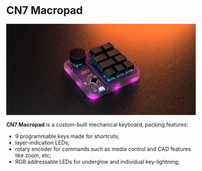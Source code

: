 # CN7 Macropad

![CN7 Macropad](docs/render.png)

**CN7 Macropad** is a custom-built mechanical keyboard, packing features:
- 9 programmable keys made for shortcuts;
- layer-indication LEDs;
- rotary encoder for commands such as media control and CAD features like zoom, etc;
- RGB addressable LEDs for underglow and individual key-lightning;


